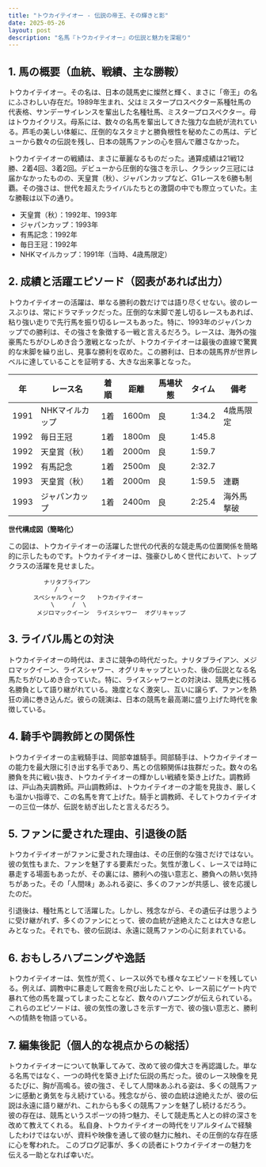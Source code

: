 ```yaml
---
title: "トウカイテイオー - 伝説の帝王、その輝きと影"
date: 2025-05-26
layout: post
description: "名馬『トウカイテイオー』の伝説と魅力を深堀り"
---
```


## 1. 馬の概要（血統、戦績、主な勝鞍）

トウカイテイオー。その名は、日本の競馬史に燦然と輝く、まさに「帝王」の名にふさわしい存在だ。1989年生まれ、父はミスタープロスペクター系種牡馬の代表格、サンデーサイレンスを輩出した名種牡馬、ミスタープロスペクター。母はトウカイクリス。母系には、数々の名馬を輩出してきた強力な血統が流れている。芦毛の美しい体躯に、圧倒的なスタミナと勝負根性を秘めたこの馬は、デビューから数々の伝説を残し、日本の競馬ファンの心を掴んで離さなかった。

トウカイテイオーの戦績は、まさに華麗なるものだった。通算成績は21戦12勝、2着4回、3着2回。デビューから圧倒的な強さを示し、クラシック三冠には届かなかったものの、天皇賞（秋）、ジャパンカップなど、G1レースを6勝も制覇。その強さは、世代を超えたライバルたちとの激闘の中でも際立っていた。主な勝鞍は以下の通り。

* 天皇賞（秋）：1992年、1993年
* ジャパンカップ：1993年
* 有馬記念：1992年
* 毎日王冠：1992年
* NHKマイルカップ：1991年（当時、4歳馬限定）


## 2. 成績と活躍エピソード（図表があれば出力）

トウカイテイオーの活躍は、単なる勝利の数だけでは語り尽くせない。彼のレースぶりは、常にドラマチックだった。圧倒的な末脚で差し切るレースもあれば、粘り強い走りで先行馬を振り切るレースもあった。特に、1993年のジャパンカップでの勝利は、その強さを象徴する一戦と言えるだろう。レースは、海外の強豪馬たちがひしめき合う激戦となったが、トウカイテイオーは最後の直線で驚異的な末脚を繰り出し、見事な勝利を収めた。この勝利は、日本の競馬界が世界レベルに達していることを証明する、大きな出来事となった。

| 年 | レース名 | 着順 | 距離 | 馬場状態 | タイム | 備考 |
|---|---|---|---|---|---|---|
| 1991 | NHKマイルカップ | 1着 | 1600m | 良 | 1:34.2 | 4歳馬限定 |
| 1992 | 毎日王冠 | 1着 | 1800m | 良 | 1:45.8 | |
| 1992 | 天皇賞（秋） | 1着 | 2000m | 良 | 1:59.7 | |
| 1992 | 有馬記念 | 1着 | 2500m | 良 | 2:32.7 | |
| 1993 | 天皇賞（秋） | 1着 | 2000m | 良 | 1:59.5 | 連覇 |
| 1993 | ジャパンカップ | 1着 | 2400m | 良 | 2:25.4 | 海外馬撃破 |


**世代構成図（簡略化）**

この図は、トウカイテイオーの活躍した世代の代表的な競走馬の位置関係を簡略的に示したものです。トウカイテイオーは、強豪ひしめく世代において、トップクラスの活躍を見せました。


```
          ナリタブライアン
             /   \
       スペシャルウィーク   トウカイテイオー
            \     /  \
        メジロマックイーン  ライスシャワー  オグリキャップ
```


## 3. ライバル馬との対決

トウカイテイオーの時代は、まさに競争の時代だった。ナリタブライアン、メジロマックイーン、ライスシャワー、オグリキャップといった、後の伝説となる名馬たちがひしめき合っていた。特に、ライスシャワーとの対決は、競馬史に残る名勝負として語り継がれている。幾度となく激突し、互いに譲らず、ファンを熱狂の渦に巻き込んだ。彼らの競演は、日本の競馬を最高潮に盛り上げた時代を象徴している。


## 4. 騎手や調教師との関係性

トウカイテイオーの主戦騎手は、岡部幸雄騎手。岡部騎手は、トウカイテイオーの能力を最大限に引き出す名手であり、馬との信頼関係は抜群だった。数々の名勝負を共に戦い抜き、トウカイテイオーの輝かしい戦績を築き上げた。調教師は、戸山為夫調教師。戸山調教師は、トウカイテイオーの才能を見抜き、厳しくも温かい指導で、この名馬を育て上げた。騎手と調教師、そしてトウカイテイオーの三位一体が、伝説を紡ぎ出したと言えるだろう。


## 5. ファンに愛された理由、引退後の話

トウカイテイオーがファンに愛された理由は、その圧倒的な強さだけではない。彼の気性もまた、ファンを魅了する要素だった。気性が激しく、レースでは時に暴走する場面もあったが、その裏には、勝利への強い意志と、勝負への熱い気持ちがあった。その「人間味」あふれる姿に、多くのファンが共感し、彼を応援したのだ。

引退後は、種牡馬として活躍した。しかし、残念ながら、その遺伝子は思うように受け継がれず、多くのファンにとって、彼の血統が途絶えたことは大きな悲しみとなった。それでも、彼の伝説は、永遠に競馬ファンの心に刻まれている。


## 6. おもしろハプニングや逸話

トウカイテイオーは、気性が荒く、レース以外でも様々なエピソードを残している。例えば、調教中に暴走して厩舎を飛び出したことや、レース前にゲート内で暴れて他の馬を蹴ってしまったことなど、数々のハプニングが伝えられている。これらのエピソードは、彼の気性の激しさを示す一方で、彼の強い意志と、勝利への情熱を物語っている。


## 7. 編集後記（個人的な視点からの総括）

トウカイテイオーについて執筆してみて、改めて彼の偉大さを再認識した。単なる名馬ではなく、一つの時代を築き上げた伝説の馬だった。彼のレース映像を見るたびに、胸が高鳴る。彼の強さ、そして人間味あふれる姿は、多くの競馬ファンに感動と勇気を与え続けている。残念ながら、彼の血統は途絶えたが、彼の伝説は永遠に語り継がれ、これからも多くの競馬ファンを魅了し続けるだろう。  彼の存在は、競馬というスポーツの持つ魅力、そして競走馬と人との絆の深さを改めて教えてくれる。  私自身、トウカイテイオーの時代をリアルタイムで経験したわけではないが、資料や映像を通して彼の魅力に触れ、その圧倒的な存在感に心を奪われた。  このブログ記事が、多くの読者にトウカイテイオーの魅力を伝える一助となれば幸いだ。
